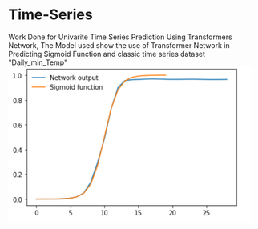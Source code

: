 # Time-Series
Work Done for Univarite Time Series Prediction Using Transformers Network,
The Model used show the use of Transformer Network in Predicting Sigmoid Function and classic time series dataset "Daily_min_Temp"
![alt text](https://github.com/manamalani10/Time-Series/blob/main/Image/sigmoid.PNG)
